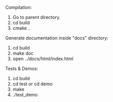 Compilation:
1. Go to parent directory.
2. cd build
3. cmake ..

Generate documentation inside "docs" directory:
1. cd build
2. make doc
3. open ../docs/html/index.html

Tests & Demos:
1. cd build
2. cd test     or cd demo
3. make
4. ./test_demo

